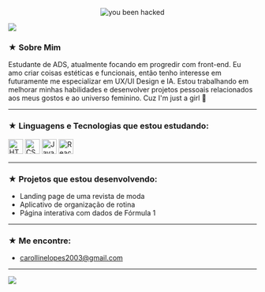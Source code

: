 <p align="center">
  <img src="https://i.pinimg.com/736x/0a/30/a0/0a30a0a0f15582baf12b1ccadbd23d4c.jpg" alt="you been hacked" />
</p>

<img src="https://capsule-render.vercel.app/api?type=waving&color=9e7bb5&height=200&section=header&text=Hi,%20I'm%20Carolline!%20💻&fontSize=35&fontColor=ffffff&animation=fadeIn" />

### ★ Sobre Mim
Estudante de ADS, atualmente focando em progredir com front-end. Eu amo criar coisas estéticas e funcionais, então tenho interesse em futuramente me especializar em UX/UI Design e IA. Estou trabalhando em melhorar minhas habilidades e desenvolver projetos pessoais relacionados aos meus gostos e ao universo feminino. Cuz I'm just a girl 🎀

---

### ★ Linguagens e Tecnologias que estou estudando:

<p align="left">
  <img src="https://cdn.jsdelivr.net/gh/devicons/devicon/icons/html5/html5-original.svg" height="30" alt="HTML" />
  <img src="https://cdn.jsdelivr.net/gh/devicons/devicon/icons/css3/css3-original.svg" height="30" alt="CSS" />
  <img src="https://cdn.jsdelivr.net/gh/devicons/devicon/icons/javascript/javascript-original.svg" height="30" alt="JavaScript" />
  <img src="https://cdn.jsdelivr.net/gh/devicons/devicon/icons/react/react-original.svg" height="30" alt="React" />
</p>

---

### ★ Projetos que estou desenvolvendo:

- Landing page de uma revista de moda
- Aplicativo de organização de rotina
- Página interativa com dados de Fórmula 1

---

### ★ Me encontre:
- carollinelopes2003@gmail.com

---

<img src="https://capsule-render.vercel.app/api?type=waving&color=9e7bb5&height=150&section=footer" />
